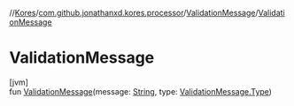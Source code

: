 //[Kores](../../../index.md)/[com.github.jonathanxd.kores.processor](../index.md)/[ValidationMessage](index.md)/[ValidationMessage](-validation-message.md)

# ValidationMessage

[jvm]\
fun [ValidationMessage](-validation-message.md)(message: [String](https://kotlinlang.org/api/latest/jvm/stdlib/kotlin/-string/index.html), type: [ValidationMessage.Type](-type/index.md))
